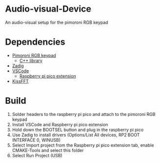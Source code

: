 # Audio-visual-Device
An audio-visual setup for the pimoroni RGB keypad

# Dependencies
- [Pimoroni RGB keypad](https://shop.pimoroni.com/products/pico-rgb-keypad-base?variant=32369517166675)
  - [C++ library](https://github.com/pimoroni/pimoroni-pico/tree/main/libraries/pico_rgb_keypad)
- [Zadig](https://zadig.akeo.ie/)
- [VSCode](https://code.visualstudio.com/)
  - [Raspberry pi pico extension](https://marketplace.visualstudio.com/items?itemName=raspberry-pi.raspberry-pi-pico)
- [KissFFT](https://github.com/mborgerding/kissfft)

# Build
1. Solder headers to the raspberry pi pico and attach to the pimoroni RGB keypad
2. Install VSCode and Raspberry pi pico extension
4. Hold down the BOOTSEL button and plug in the raspberry pi pico
5. Use Zadig to install drivers (Options/List All devices, RP2 BOOT INTERFACE 0, WINUSB)
6. Select Import project from the Raspberry pi pico extension tab, enable CMAKE-Tools and select this folder
7. Select Run Project (USB)
